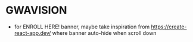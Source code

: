 # GWAVISION

- for ENROLL HERE! banner, maybe take inspiration from https://create-react-app.dev/ where banner auto-hide when scroll down
